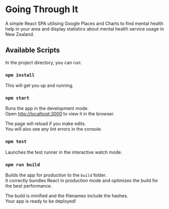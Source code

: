 # Going Through It

A simple React SPA utilising Google Places and Charts to find mental health help in your area and display statistics about mental health service usage in New Zealand.

## Available Scripts

In the project directory, you can run:

### `npm install`
This will get you up and running.

### `npm start`

Runs the app in the development mode.\
Open [http://localhost:3000](http://localhost:3000) to view it in the browser.

The page will reload if you make edits.\
You will also see any lint errors in the console.

### `npm test`

Launches the test runner in the interactive watch mode.

### `npm run build`

Builds the app for production to the `build` folder.\
It correctly bundles React in production mode and optimizes the build for the best performance.

The build is minified and the filenames include the hashes.\
Your app is ready to be deployed!
